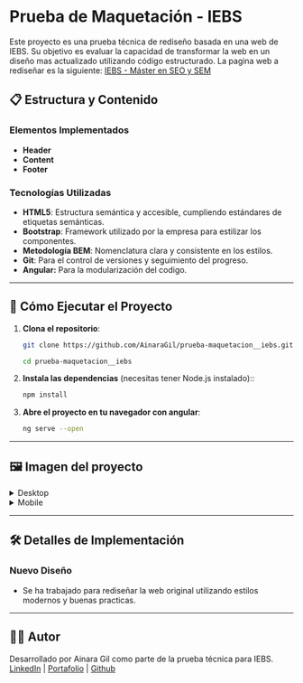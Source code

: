 # Prueba de Maquetación - IEBS

Este proyecto es una prueba técnica de rediseño basada en una web de IEBS. Su objetivo es evaluar la capacidad de transformar la web en un diseño mas actualizado utilizando código estructurado.
La pagina web a rediseñar es la siguiente: [IEBS - Máster en SEO y SEM](https://microsite.iebschool.com/programas/master-sem-ppc-marketing-buscadores/#close)

## 📋 Estructura y Contenido

### Elementos Implementados

-   **Header**
-   **Content**
-   **Footer**

### Tecnologías Utilizadas

-   **HTML5**: Estructura semántica y accesible, cumpliendo estándares de etiquetas semánticas.
-   **Bootstrap**: Framework utilizado por la empresa para estilizar los componentes.
-   **Metodología BEM**: Nomenclatura clara y consistente en los estilos.
-   **Git**: Para el control de versiones y seguimiento del progreso.
-   **Angular:** Para la modularización del codigo.

---

## 🚀 Cómo Ejecutar el Proyecto

1. **Clona el repositorio**:

    ```bash
    git clone https://github.com/AinaraGil/prueba-maquetacion__iebs.git

    cd prueba-maquetacion__iebs
    ```

2. **Instala las dependencias** (necesitas tener Node.js instalado)::

    ```bash
    npm install
    ```

3. **Abre el proyecto en tu navegador con angular**:
    ```bash
    ng serve --open
    ```

---

## 🖼️ Imagen del proyecto

<details>
  <summary>Desktop</summary>
  ![Prueba-IEBS__Desktop](https://github.com/user-attachments/assets/b970be29-1fcc-403a-971b-7bf221aca368)

</details>

<details>
  <summary>Mobile</summary>
  ![Prueba-IEBS__Mobile](https://github.com/user-attachments/assets/5d049943-95d5-4cf4-b5f1-20b6ecb286bc)
</details>

---

## 🛠️ Detalles de Implementación

### Nuevo Diseño

-   Se ha trabajado para rediseñar la web original utilizando estilos modernos y buenas practicas.

---

## 🧑‍💻 Autor

Desarrollado por Ainara Gil como parte de la prueba técnica para IEBS.  
[LinkedIn](https://www.linkedin.com/in/ainaragil) | [Portafolio](https://ainaragilcm.myportfolio.com/work) | [Github](https://github.com/AinaraGil)
